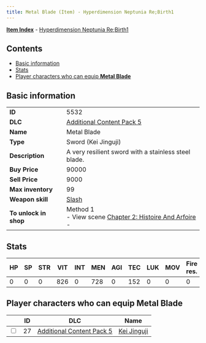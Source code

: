 ```yaml
---
title: Metal Blade (Item) - Hyperdimension Neptunia Re;Birth1
---
```


[**Item Index**](/neptunia/rb1/item/index.html) - [Hyperdimension Neptunia Re;Birth1](/neptunia/rb1)

## Contents

- [Basic information](#basic-information)
- [Stats](#stats)
- [Player characters who can equip **Metal Blade**](#player-characters-who-can-equip-metal-blade)

## Basic information

|   |   |
| -- | -- |
| **ID** | 5532 |
| **DLC** | [Additional Content Pack 5](/neptunia/rb1/dlc/14-pack5.html) |
| **Name** | Metal Blade |
| **Type** | Sword (Kei Jinguji) |
| **Description** | A very resilient sword with a stainless steel blade. |
| **Buy Price** | 90000 |
| **Sell Price** | 9000 |
| **Max inventory** | 99 |
| **Weapon skill** | [Slash](/neptunia/rb1/skill/14-3402-slash.html) |
| **To unlock in shop** | Method 1<br />- View scene [Chapter 2: Histoire And Arfoire](/neptunia/rb1/scene/1-201-chapter-2-histoire-and-arfoire.html)<br />-  |


## Stats

| HP | SP | STR | VIT | INT | MEN | AGI | TEC | LUK | MOV | Fire res. | Ice res. | Wind res. | Lightning res. |
| -- | -- | --- | --- | --- | --- | --- | --- | --- | --- | --------- | -------- | --------- | -------------- |
| 0 | 0 | 0 | 826 | 0 | 728 | 0 | 152 | 0 | 0 | 0 | 0 | 0 | 0 |


## Player characters who can equip **Metal Blade**

|    | ID | DLC | Name |
| -- | -- | --- | ---- |
| <input type="checkbox" id="rb1-player-14-27" class="trackbox" /> | 27 | [Additional Content Pack 5](/neptunia/rb1/dlc/14-pack5.html) | [Kei Jinguji](/neptunia/rb1/player/14-27-kei-jinguji.html) |
